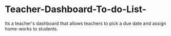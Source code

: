 # Teacher-Dashboard-To-do-List-
Its a teacher's dashboard that allows teachers to pick a due date and assign home-works to students. 
